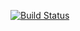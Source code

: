 
[![Build Status](http://knight:8080/job/fibonacci-windows-environment/badge/icon)](http://knight:8080/job/fibonacci-windows-environment/)

